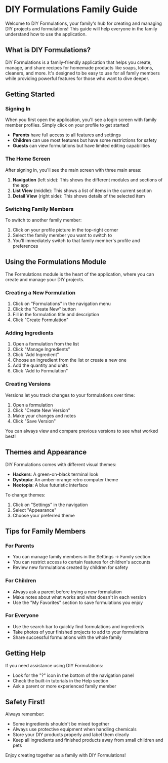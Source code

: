 # DIY Formulations Family Guide

Welcome to DIY Formulations, your family's hub for creating and managing DIY projects and formulations! This guide will help everyone in the family understand how to use the application.

## What is DIY Formulations?

DIY Formulations is a family-friendly application that helps you create, manage, and share recipes for homemade products like soaps, lotions, cleaners, and more. It's designed to be easy to use for all family members while providing powerful features for those who want to dive deeper.

## Getting Started

### Signing In

When you first open the application, you'll see a login screen with family member profiles. Simply click on your profile to get started!

- **Parents** have full access to all features and settings
- **Children** can use most features but have some restrictions for safety
- **Guests** can view formulations but have limited editing capabilities

### The Home Screen

After signing in, you'll see the main screen with three main areas:

1. **Navigation** (left side): This shows the different modules and sections of the app
2. **List View** (middle): This shows a list of items in the current section
3. **Detail View** (right side): This shows details of the selected item

### Switching Family Members

To switch to another family member:

1. Click on your profile picture in the top-right corner
2. Select the family member you want to switch to
3. You'll immediately switch to that family member's profile and preferences

## Using the Formulations Module

The Formulations module is the heart of the application, where you can create and manage your DIY projects.

### Creating a New Formulation

1. Click on "Formulations" in the navigation menu
2. Click the "Create New" button 
3. Fill in the formulation title and description
4. Click "Create Formulation"

### Adding Ingredients

1. Open a formulation from the list
2. Click "Manage Ingredients"
3. Click "Add Ingredient"
4. Choose an ingredient from the list or create a new one
5. Add the quantity and units
6. Click "Add to Formulation"

### Creating Versions

Versions let you track changes to your formulations over time:

1. Open a formulation
2. Click "Create New Version"
3. Make your changes and notes
4. Click "Save Version"

You can always view and compare previous versions to see what worked best!

## Themes and Appearance

DIY Formulations comes with different visual themes:

- **Hackers**: A green-on-black terminal look
- **Dystopia**: An amber-orange retro computer theme
- **Neotopia**: A blue futuristic interface

To change themes:

1. Click on "Settings" in the navigation
2. Select "Appearance"
3. Choose your preferred theme

## Tips for Family Members

### For Parents

- You can manage family members in the Settings → Family section
- You can restrict access to certain features for children's accounts
- Review new formulations created by children for safety

### For Children

- Always ask a parent before trying a new formulation
- Make notes about what works and what doesn't in each version
- Use the "My Favorites" section to save formulations you enjoy

### For Everyone

- Use the search bar to quickly find formulations and ingredients
- Take photos of your finished projects to add to your formulations
- Share successful formulations with the whole family

## Getting Help

If you need assistance using DIY Formulations:

- Look for the "?" icon in the bottom of the navigation panel
- Check the built-in tutorials in the Help section
- Ask a parent or more experienced family member

## Safety First!

Always remember:

- Some ingredients shouldn't be mixed together
- Always use protective equipment when handling chemicals
- Store your DIY products properly and label them clearly
- Keep all ingredients and finished products away from small children and pets

Enjoy creating together as a family with DIY Formulations!